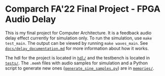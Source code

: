 # Comparch FA'22 Final Project - FPGA Audio Delay

This is my final project for Computer Architecture. It is a feedback audio delay effect currently for simulation only. To run the simulation, use `make test_main`. The output can be viewed by running `make waves_main`. See [`docs/delay_documentation.md`](docs/delay_documentation.md) for more information about how it works.

The hdl for the project is located in [`hdl/`](hdl/) and the testbench is located in [`tests/`](tests/). The `.memh` files with audio samples for simulation and a Python script to generate new ones ([`generate_sine_samples.py`](memories/generate_sine_samples.py)) are in [`memories/`](memories/).
